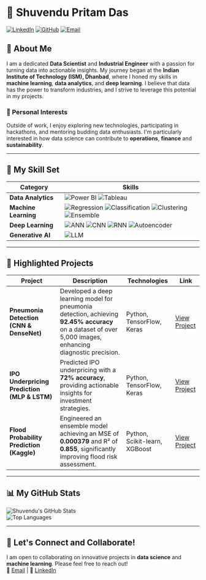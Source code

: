 # 🌟 Shuvendu Pritam Das

[![LinkedIn](https://img.shields.io/badge/LinkedIn-%230077B5.svg?style=for-the-badge&logo=linkedin&logoColor=white)](http://linkedin.com/in/shuvendupritamdas)
[![GitHub](https://img.shields.io/badge/GitHub-%2312100E.svg?style=for-the-badge&logo=github&logoColor=white)](https://github.com/SPritamDas)
[![Email](https://img.shields.io/badge/Email-D14836?style=for-the-badge&logo=gmail&logoColor=white)](mailto:23mt0389@iitism.ac)

## 📝 About Me
I am a dedicated **Data Scientist** and **Industrial Engineer** with a passion for turning data into actionable insights. My journey began at the **Indian Institute of Technology (ISM), Dhanbad**, where I honed my skills in **machine learning**, **data analytics**, and **deep learning**. I believe that data has the power to transform industries, and I strive to leverage this potential in my projects.

### 🌱 Personal Interests
Outside of work, I enjoy exploring new technologies, participating in hackathons, and mentoring budding data enthusiasts. I'm particularly interested in how data science can contribute to **operations**, **finance** and **sustainability**.

---

## 🔧 My Skill Set

| **Category**          | **Skills**                                                                                                                                              |
|-----------------------|--------------------------------------------------------------------------------------------------------------------------------------------------------|
| **Data Analytics**    | ![Power BI](https://img.shields.io/badge/Power%20BI-%23F2C811.svg?style=flat-square&logo=PowerBI&logoColor=black) ![Tableau](https://img.shields.io/badge/Tableau-%23E97627.svg?style=flat-square&logo=Tableau&logoColor=white) |
| **Machine Learning**  | ![Regression](https://img.shields.io/badge/Regression-%233DA639.svg?style=flat-square&logo=python&logoColor=white) ![Classification](https://img.shields.io/badge/Classification-%23F7931E.svg?style=flat-square&logo=python&logoColor=white) ![Clustering](https://img.shields.io/badge/Clustering-%233A70B5.svg?style=flat-square&logo=python&logoColor=white) ![Ensemble](https://img.shields.io/badge/Ensemble-%23DB7093.svg?style=flat-square&logo=python&logoColor=white) |
| **Deep Learning**     | ![ANN](https://img.shields.io/badge/ANN-%23FF6F00.svg?style=flat-square&logo=python&logoColor=white) ![CNN](https://img.shields.io/badge/CNN-%23FF6F00.svg?style=flat-square&logo=python&logoColor=white) ![RNN](https://img.shields.io/badge/RNN-%23FF6F00.svg?style=flat-square&logo=python&logoColor=white) ![Autoencoder](https://img.shields.io/badge/Autoencoder-%23FF6F00.svg?style=flat-square&logo=python&logoColor=white) |
| **Generative AI**     | ![LLM](https://img.shields.io/badge/LLM-%23D00000.svg?style=flat-square&logo=python&logoColor=white)                                                                                       |

---

## 🚀 Highlighted Projects

| **Project**                                                          | **Description**                                                                                          | **Technologies**                                     | **Link**                                                             |
|---------------------------------------------------------------------|----------------------------------------------------------------------------------------------------------|-----------------------------------------------------|----------------------------------------------------------------------|
| **Pneumonia Detection (CNN & DenseNet)**                            | Developed a deep learning model for pneumonia detection, achieving **92.45% accuracy** on a dataset of over 5,000 images, enhancing diagnostic precision. | Python, TensorFlow, Keras                           | [View Project](https://github.com/SPritamDas/My-Projects/tree/main/Deep%20Learning/CNN/Pneumonia%20Detection%20from%20Chest%20X-Rays%20Leveraging%20CNN%20and%20DenseNet%20(Transfer%20Learning)) |
| **IPO Underpricing Prediction (MLP & LSTM)**                        | Predicted IPO underpricing with a **72% accuracy**, providing actionable insights for investment strategies. | Python, TensorFlow, Keras                           | [View Project](https://github.com/SPritamDas/My-Projects/tree/main/Others/IPO%20Underpricing%20Prediction%20using%20MLP%20and%20LSTM) |
| **Flood Probability Prediction (Kaggle)**                            | Engineered an ensemble model achieving an MSE of **0.000379** and R² of **0.855**, significantly improving flood risk assessment. | Python, Scikit-learn, XGBoost                       | [View Project](https://github.com/SPritamDas/My-Projects/tree/main/Kaggle%20Competitions/Fload%20Probability%20Predictions) |

---

## 📊 My GitHub Stats

![Shuvendu's GitHub Stats](https://github-readme-stats.vercel.app/api?username=SPritamDas&show_icons=true&theme=radical)  
![Top Languages](https://github-readme-stats.vercel.app/api/top-langs/?username=SPritamDas&layout=compact&theme=radical)

---

## 🤝 Let's Connect and Collaborate!

I am open to collaborating on innovative projects in **data science** and **machine learning**. Please feel free to reach out!  
📧 [Email](mailto:23mt0389@iitism.ac) | 🔗 [LinkedIn](http://linkedin.com/in/shuvendupritamdas)
